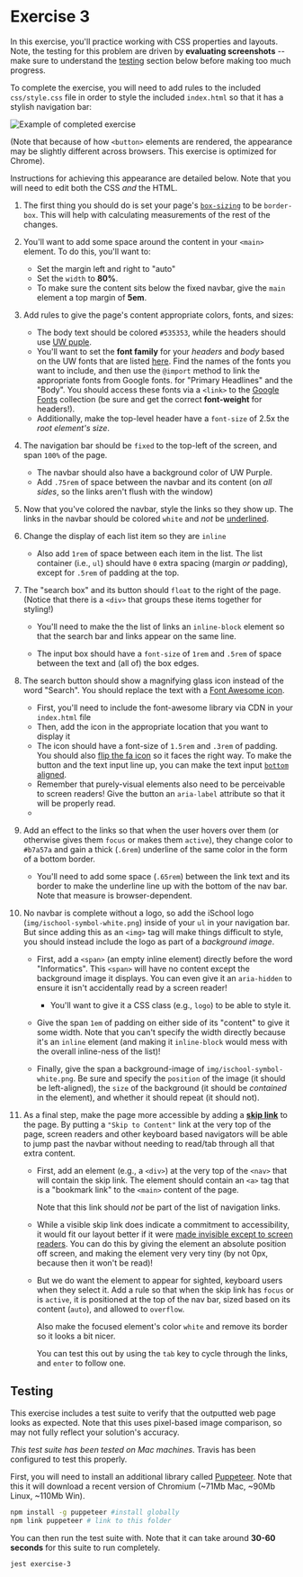 # Exercise 3

In this exercise, you'll practice working with CSS properties and layouts. Note, the testing for this problem are driven by **evaluating screenshots** -- make sure to understand the [testing](#testing) section below before making too much progress.

To complete the exercise, you will need to add rules to the included `css/style.css` file in order to style the included `index.html` so that it has a stylish navigation bar:

![Example of completed exercise](img/sample.gif)

(Note that because of how `<button>` elements are rendered, the appearance may be slightly different across browsers. This exercise is optimized for Chrome).

Instructions for achieving this appearance are detailed below. Note that you will need to edit both the CSS _and_ the HTML.

1. The first thing you should do is set your page's [`box-sizing`](https://info343.github.io/css-layouts.html#box-sizing) to be `border-box`. This will help with calculating measurements of the rest of the changes.

2. You'll want to add some space around the content in your `<main>` element. To do this, you'll want to:

    - Set the margin left and right to "auto"
    - Set the `width` to **80%**.
    - To make sure the content sits below the fixed navbar, give the `main` element a top margin of **5em**.

3. Add rules to give the page's content appropriate colors, fonts, and sizes:

    - The body text should be colored `#535353`, while the headers should use [UW puple](https://www.washington.edu/brand/graphic-elements/primary-color-palette/).
    - You'll want to set the **font family** for your _headers_ and _body_ based on the UW fonts that are listed [here](https://www.washington.edu/brand/graphic-elements/font-download/). Find the names of the fonts you want to include, and then use the `@import` method to link the appropriate fonts from Google fonts. for "Primary Headlines" and the "Body". You should access these fonts via a `<link>` to the [Google Fonts](https://fonts.google.com/) collection (be sure and get the correct **font-weight** for headers!).
    - Additionally, make the top-level header have a `font-size` of 2.5x the _root element's size_.

3. The navigation bar should be `fixed` to the top-left of the screen, and span `100%` of the page. 

    - The navbar should also have a background color of UW Purple.
    - Add `.75rem` of space between the navbar and its content (on _all sides_, so the links aren't flush with the window)

4. Now that you've colored the navbar, style the links so they show up. The links in the navbar should be colored `white` and _not_ be [underlined](https://developer.mozilla.org/en-US/docs/Web/CSS/text-decoration).

5. Change the display of each list item so they are `inline`
 
    - Also add `1rem` of space between each item in the list. The list container (i.e., `ul`) should have `0` extra spacing (margin _or_ padding), except for `.5rem` of padding at the top. 

6. The "search box" and its button should `float` to the right of the page. (Notice that there is a `<div>` that groups these items together for styling!)

    - You'll need to make the the list of links an `inline-block` element so that the search bar and links appear on the same line.

    - The input box should have a `font-size` of `1rem` and `.5rem` of space between the text and (all of) the box edges.

7. The search button should show a magnifying glass icon instead of the word "Search". You should replace the text with a [Font Awesome icon](http://fontawesome.io/icon/search/).
    - First, you'll need to include the font-awesome library via CDN in your `index.html` file
    - Then, add the icon in the appropriate location that you want to display it
    - The icon should have a font-size of `1.5rem` and `.3rem` of padding. You should also [flip the fa icon](http://fontawesome.io/examples/#rotated-flipped) so it faces the right way.
        To make the button and the text input line up, you can make the text input [`bottom` aligned](https://developer.mozilla.org/en-US/docs/Web/CSS/vertical-align).
    - Remember that purely-visual elements also need to be perceivable to screen readers! Give the button an `aria-label` attribute so that it will be properly read.
    - 

8. Add an effect to the links so that when the user hovers over them (or otherwise gives them `focus` or makes them `active`), they change color to `#b7a57a` and gain a thick (`.6rem`) underline of the same color in the form of a bottom border.

    - You'll need to add some space (`.65rem`) between the link text and its border to make the underline line up with the bottom of the nav bar. Note that measure is browser-dependent.

9. No navbar is complete without a logo, so add the iSchool logo (`img/ischool-symbol-white.png`) inside of your `ul` in your navigation bar. But since adding this as an `<img>` tag will make things difficult to style, you should instead include the logo as part of a _background image_.

    - First, add a `<span>` (an empty inline element) directly before the word "Informatics". This `<span>` will have no content except the background image it displays. You can even give it an `aria-hidden` to ensure it isn't accidentally read by a screen reader!

        - You'll want to give it a CSS class (e.g., `logo`) to be able to style it.

    - Give the span `1em` of padding on either side of its "content" to give it some width. Note that you can't specify the width directly because it's an `inline` element (and making it `inline-block` would mess with the overall inline-ness of the list)!

    - Finally, give the span a background-image of `img/ischool-symbol-white.png`. Be sure and specify the `position` of the image (it should be left-aligned), the `size` of the background (it should be _contained_ in the element), and whether it should repeat (it should not).

10. As a final step, make the page more accessible by adding a [**skip link**](http://webaim.org/techniques/skipnav/) to the page. By putting a `"Skip to Content"` link at the very top of the page, screen readers and other keyboard based navigators will be able to jump past the navbar without needing to read/tab through all that extra content.

    - First, add an element (e.g., a `<div>`) at the very top of the `<nav>` that will contain the skip link. The element should contain an `<a>` tag that is a "bookmark link" to the `<main>` content of the page.
    
        Note that this link should _not_ be part of the list of navigation links.

    - While a visible skip link does indicate a commitment to accessibility, it would fit our layout better if it were [made invisible except to screen readers](http://webaim.org/techniques/css/invisiblecontent/). You can do this by giving the element an absolute position off screen, and making the element very very tiny (by not 0px, because then it won't be read)!

    - But we do want the element to appear for sighted, keyboard users when they select it. Add a rule so that when the skip link has `focus` or is `active`, it is positioned at the top of the nav bar, sized based on its content (`auto`), and allowed to `overflow`.

        Also make the focused element's color `white` and remove its border so it looks a bit nicer.

        You can test this out by using the `tab` key to cycle through the links, and `enter` to follow one.

## Testing
This exercise includes a test suite to verify that the outputted web page looks as expected. Note that this uses pixel-based image comparison, so may not fully reflect your solution's accuracy.

_This test suite has been tested on Mac machines_. Travis has been configured to test this properly.

First, you will need to install an additional library called [Puppeteer](https://github.com/GoogleChrome/puppeteer). Note that this it will download a recent version of Chromium (~71Mb Mac, ~90Mb Linux, ~110Mb Win).

```bash
npm install -g puppeteer #install globally
npm link puppeteer # link to this folder
```

You can then run the test suite with. Note that it can take around **30-60 seconds** for this suite to run completely.

```bash
jest exercise-3
```